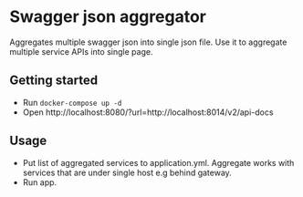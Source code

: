 # Swagger json aggregator

Aggregates multiple swagger json into single json file.
Use it to aggregate multiple service APIs into single page.

## Getting started

 * Run `docker-compose up -d`
 * Open http://localhost:8080/?url=http://localhost:8014/v2/api-docs

## Usage

* Put list of aggregated services to application.yml.
Aggregate works with services that are under single host e.g behind gateway.
* Run app.

